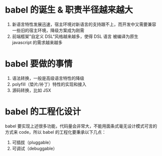 # babel 的诞生 & 职责半径越来越大

1. 新语言特性发展迅速，宿主环境对新语言的支持跟不上，而开发中又需要兼容一些旧的宿主环境，降级方案成为刚需
2. 前端框架”自定义 DSL“风格越来越多，使得 DSL 语言 被编译为原生 javascript 的需求越来越多

# babel 要做的事情

1. 语法转换，一般是高级语言特性的降级
2. polyfill（垫片/补丁）特性的实现和接入
3. 源码转换，比如 JSX

# babel 的工程化设计

babel 要实现上述很多功能，代码量会非常大，不能用面条式毫无设计模式可言的方式来 code，所以 babel 的工程化要秉承以下几点：

1. 可插拔（pluggable）
2. 可调试（debuggable）
